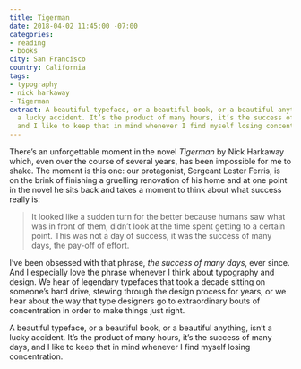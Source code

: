 ```yaml
---
title: Tigerman
date: 2018-04-02 11:45:00 -07:00
categories:
- reading
- books
city: San Francisco
country: California
tags:
- typography
- nick harkaway
- Tigerman
extract: A beautiful typeface, or a beautiful book, or a beautiful anything, isn’t
  a lucky accident. It’s the product of many hours, it’s the success of many days,
  and I like to keep that in mind whenever I find myself losing concentration.
---
```


There’s an unforgettable moment in the novel *Tigerman* by Nick Harkaway which, even over the course of several years, has been impossible for me to shake. The moment is this one: our protagonist, Sergeant Lester Ferris, is on the brink of finishing a gruelling renovation of his home and at one point in the novel he sits back and takes a moment to think about what success really is:

> It looked like a sudden turn for the better because humans saw what was in front of them, didn’t look at the time spent getting to a certain point. This was not a day of success, it was the success of many days, the pay-off of effort.

I’ve been obsessed with that phrase, *the success of many days*, ever since. And I especially love the phrase whenever I think about typography and design. We hear of legendary typefaces that took a decade sitting on someone’s hard drive, stewing through the design process for years, or we hear about the way that type designers go to extraordinary bouts of concentration in order to make things just right.

A beautiful typeface, or a beautiful book, or a beautiful anything, isn’t a lucky accident. It’s the product of many hours, it’s the success of many days, and I like to keep that in mind whenever I find myself losing concentration.
